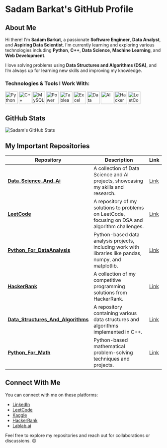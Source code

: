 # Sadam Barkat's GitHub Profile

## About Me

Hi there! I'm **Sadam Barkat**, a passionate **Software Engineer**, **Data Analyst**, and **Aspiring Data Scientist**. I'm currently learning and exploring various technologies including **Python**, **C++**, **Data Science**, **Machine Learning**, and **Web Development**.

I love solving problems using **Data Structures and Algorithms (DSA)**, and I’m always up for learning new skills and improving my knowledge.

### Technologies & Tools I Work With:

<img src="https://upload.wikimedia.org/wikipedia/commons/c/c3/Python-logo-notext.svg" alt="Python" width="40" height="40">
<img src="https://upload.wikimedia.org/wikipedia/commons/1/18/ISO_C%2B%2B_Logo.svg" alt="C++" width="40" height="40">
<img src="https://upload.wikimedia.org/wikipedia/commons/6/69/MySQL_logo.svg" alt="MySQL" width="40" height="40">
<img src="https://upload.wikimedia.org/wikipedia/commons/2/29/Power_BI_Logo.svg" alt="Power BI" width="40" height="40">
<img src="https://upload.wikimedia.org/wikipedia/commons/f/f2/Tableau_Logo.png" alt="Tableau" width="40" height="40">
<img src="https://upload.wikimedia.org/wikipedia/commons/5/5e/Microsoft_Excel_2013_logo.svg" alt="Excel" width="40" height="40">
<img src="https://upload.wikimedia.org/wikipedia/commons/a/a7/Data_science_icon.svg" alt="Data Science" width="40" height="40">
<img src="https://upload.wikimedia.org/wikipedia/commons/8/8b/Artificial_Intelligence_Icon.svg" alt="AI" width="40" height="40">
<img src="https://upload.wikimedia.org/wikipedia/commons/0/05/HackerRank_logo.svg" alt="HackerRank" width="40" height="40">
<img src="https://upload.wikimedia.org/wikipedia/commons/e/e3/LeetCode_logo.svg" alt="LeetCode" width="40" height="40">

## GitHub Stats

![Sadam's GitHub Stats](https://github-readme-stats.vercel.app/api?username=Sadam-Barkat&show_icons=true&hide_title=true)

## My Important Repositories

| Repository | Description | Link |
|------------|-------------|------|
| **[Data_Science_And_Ai](https://github.com/Sadam-Barkat/Data_Science_And_Ai)** | A collection of Data Science and AI projects, showcasing my skills and research. | [Link](https://github.com/Sadam-Barkat/Data_Science_And_Ai) |
| **[LeetCode](https://github.com/Sadam-Barkat/LeetCode)** | A repository of my solutions to problems on LeetCode, focusing on DSA and algorithm challenges. | [Link](https://github.com/Sadam-Barkat/LeetCode) |
| **[Python_For_DataAnalysis](https://github.com/Sadam-Barkat/Python_For_DataAnalysis)** | Python-based data analysis projects, including work with libraries like pandas, numpy, and matplotlib. | [Link](https://github.com/Sadam-Barkat/Python_For_DataAnalysis) |
| **[HackerRank](https://github.com/Sadam-Barkat/HackerRank)** | A collection of my competitive programming solutions from HackerRank. | [Link](https://github.com/Sadam-Barkat/HackerRank) |
| **[Data_Structures_And_Algorithms](https://github.com/Sadam-Barkat/Data_Structures_And_Algorithms)** | A repository containing various data structures and algorithms implemented in C++. | [Link](https://github.com/Sadam-Barkat/Data_Structures_And_Algorithms) |
| **[Python_For_Math](https://github.com/Sadam-Barkat/Python_For_Math)** | Python-based mathematical problem-solving techniques and projects. | [Link](https://github.com/Sadam-Barkat/Python_For_Math) |

## Connect With Me

You can connect with me on these platforms:

- [LinkedIn](https://www.linkedin.com/in/sadam-barkat/)
- [LeetCode](https://leetcode.com/Sadam-Barkat/)
- [Kaggle](https://www.kaggle.com/SadamBarkat)
- [HackerRank](https://www.hackerrank.com/SadamBarkat)
- [Lablab.ai](https://www.lablab.ai/profile/Sadam-Barkat)

Feel free to explore my repositories and reach out for collaborations or discussions. 😊

